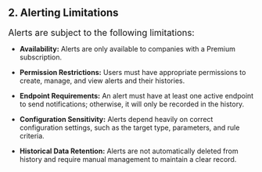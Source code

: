 

##	2. Alerting Limitations
<font size="4">Alerts are subject to the following limitations:</font>

- **Availability:** 
Alerts are only available to companies with a Premium subscription.

- **Permission Restrictions:** 
Users must have appropriate permissions to create, manage, and view alerts and their histories.

- **Endpoint Requirements:** 
An alert must have at least one active endpoint to send notifications; otherwise, it will only be recorded in the history.

- **Configuration Sensitivity:** 
Alerts depend heavily on correct configuration settings, such as the target type, parameters, and rule criteria.

- **Historical Data Retention:** 
Alerts are not automatically deleted from history and require manual management to maintain a clear record.